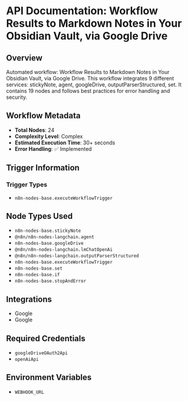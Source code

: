 # API Documentation: Workflow Results to Markdown Notes in Your Obsidian Vault, via Google Drive

## Overview
Automated workflow: Workflow Results to Markdown Notes in Your Obsidian Vault, via Google Drive. This workflow integrates 9 different services: stickyNote, agent, googleDrive, outputParserStructured, set. It contains 19 nodes and follows best practices for error handling and security.

## Workflow Metadata
- **Total Nodes**: 24
- **Complexity Level**: Complex
- **Estimated Execution Time**: 30+ seconds
- **Error Handling**: ✅ Implemented

## Trigger Information
### Trigger Types
- `n8n-nodes-base.executeWorkflowTrigger`

## Node Types Used
- `n8n-nodes-base.stickyNote`
- `@n8n/n8n-nodes-langchain.agent`
- `n8n-nodes-base.googleDrive`
- `@n8n/n8n-nodes-langchain.lmChatOpenAi`
- `@n8n/n8n-nodes-langchain.outputParserStructured`
- `n8n-nodes-base.executeWorkflowTrigger`
- `n8n-nodes-base.set`
- `n8n-nodes-base.if`
- `n8n-nodes-base.stopAndError`

## Integrations
- Google
- Google

## Required Credentials
- `googleDriveOAuth2Api`
- `openAiApi`

## Environment Variables
- `WEBHOOK_URL`
